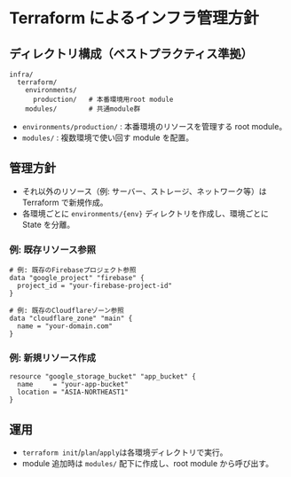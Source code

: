 # Terraform によるインフラ管理方針

## ディレクトリ構成（ベストプラクティス準拠）

```
infra/
  terraform/
    environments/
      production/   # 本番環境用root module
    modules/        # 共通module群
```

- `environments/production/` : 本番環境のリソースを管理する root module。
- `modules/` : 複数環境で使い回す module を配置。

## 管理方針

- それ以外のリソース（例: サーバー、ストレージ、ネットワーク等）は Terraform で新規作成。
- 各環境ごとに `environments/{env}` ディレクトリを作成し、環境ごとに State を分離。

### 例: 既存リソース参照

```hcl
# 例: 既存のFirebaseプロジェクト参照
data "google_project" "firebase" {
  project_id = "your-firebase-project-id"
}

# 例: 既存のCloudflareゾーン参照
data "cloudflare_zone" "main" {
  name = "your-domain.com"
}
```

### 例: 新規リソース作成

```hcl
resource "google_storage_bucket" "app_bucket" {
  name     = "your-app-bucket"
  location = "ASIA-NORTHEAST1"
}
```

## 運用

- `terraform init`/`plan`/`apply`は各環境ディレクトリで実行。
- module 追加時は `modules/` 配下に作成し、root module から呼び出す。
